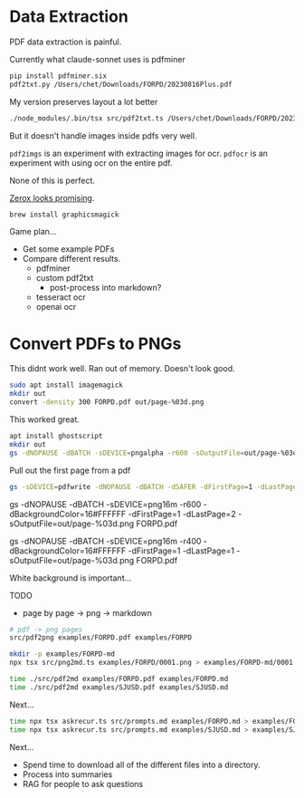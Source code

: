 # Data Extraction

PDF data extraction is painful.

Currently what claude-sonnet uses is pdfminer

```sh
pip install pdfminer.six
pdf2txt.py /Users/chet/Downloads/FORPD/20230816Plus.pdf
```

My version preserves layout a lot better

```sh
./node_modules/.bin/tsx src/pdf2txt.ts /Users/chet/Downloads/FORPD/20230816Plus.pdf
```

But it doesn't handle images inside pdfs very well.

`pdf2imgs` is an experiment with extracting images for ocr.
`pdfocr` is an experiment with using ocr on the entire pdf.

None of this is perfect.

[Zerox looks promising](https://github.com/getomni-ai/zerox).

```sh
brew install graphicsmagick
```



Game plan...

- Get some example PDFs
- Compare different results.
	- pdfminer
	- custom pdf2txt
		- post-process into markdown?
	- tesseract ocr
	- openai ocr


# Convert PDFs to PNGs

This didnt work well. Ran out of memory. Doesn't look good.
```sh
sudo apt install imagemagick
mkdir out
convert -density 300 FORPD.pdf out/page-%03d.png
```

This worked great.
```sh
apt install ghostscript
mkdir out
gs -dNOPAUSE -dBATCH -sDEVICE=pngalpha -r600 -sOutputFile=out/page-%03d.png FORPD.pdf
```

Pull out the first page from a pdf
```sh
gs -sDEVICE=pdfwrite -dNOPAUSE -dBATCH -dSAFER -dFirstPage=1 -dLastPage=1 -sOutputFile="FORPD-001.pdf" "FORPD.pdf"
```

gs -dNOPAUSE -dBATCH -sDEVICE=png16m -r600 -dBackgroundColor=16#FFFFFF -dFirstPage=1 -dLastPage=2 -sOutputFile=out/page-%03d.png FORPD.pdf


gs -dNOPAUSE -dBATCH -sDEVICE=png16m -r400 -dBackgroundColor=16\#FFFFFF -dFirstPage=1 -dLastPage=1 -sOutputFile=out/page-%03d.png FORPD.pdf



White background is important...

TODO
- page by page -> png -> markdown


```sh
# pdf -> png pages
src/pdf2png examples/FORPD.pdf examples/FORPD

mkdir -p examples/FORPD-md
npx tsx src/png2md.ts examples/FORPD/0001.png > examples/FORPD-md/0001.md
```


```sh
time ./src/pdf2md examples/FORPD.pdf examples/FORPD.md
time ./src/pdf2md examples/SJUSD.pdf examples/SJUSD.md
```

Next...

```sh
time npx tsx askrecur.ts src/prompts.md examples/FORPD.md > examples/FORPD-summary.md
time npx tsx askrecur.ts src/prompts.md examples/SJUSD.md > examples/SJUSD-summary.md
```

Next...

- Spend time to download all of the different files into a directory.
- Process into summaries
- RAG for people to ask questions
